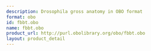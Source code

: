 ```yaml
---
description: Drosophila gross anatomy in OBO format
format: obo
id: fbbt.obo
name: fbbt.obo
product_url: http://purl.obolibrary.org/obo/fbbt.obo
layout: product_detail
---
```


